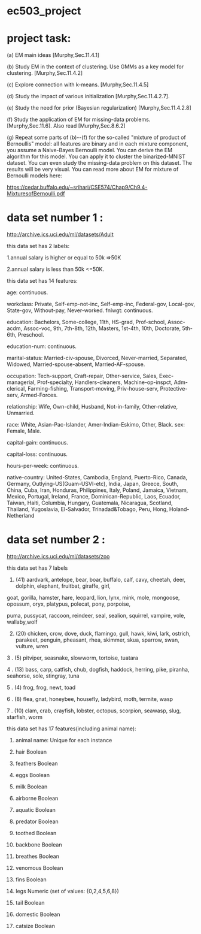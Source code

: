 # ec503_project


# project task:

(a) EM main ideas [Murphy,Sec.11.4.1]

(b) Study EM in the context of clustering. Use GMMs as a key model for 
clustering. [Murphy,Sec.11.4.2]

(c) Explore connection with k-means. [Murphy,Sec.11.4.5]

(d) Study the impact of various initialization [Murphy,Sec.11.4.2.7].

(e) Study the need for prior (Bayesian regularization) [Murphy,Sec.11.4.2.8]

(f) Study the application of EM for missing-data problems. 
[Murphy,Sec.11.6]. Also read [Murphy,Sec.8.6.2]

(g) Repeat some parts of (b)--(f) for the so-called "mixture of product 
of Bernoullis" model: all features are binary and in each mixture 
component, you assume a Naive-Bayes Bernoulli model. You can derive the 
EM algorithm for this model. You can apply it to cluster the 
binarized-MNIST dataset. You can even study the missing-data problem on 
this dataset. The results will be very visual. You can read more about 
EM for mixture of Bernoulli models here:


https://cedar.buffalo.edu/~srihari/CSE574/Chap9/Ch9.4-MixturesofBernoulli.pdf



# data set number 1 :

http://archive.ics.uci.edu/ml/datasets/Adult

this data set has 2 labels:

1.annual salary is higher  or equal to  50k =>50K

2.annual salary is less  than 50k  <=50K. 

this data set has 14 features:

age: continuous. 

workclass: Private, Self-emp-not-inc, Self-emp-inc, Federal-gov, Local-gov, State-gov, Without-pay, Never-worked. 
fnlwgt: continuous. 

education: Bachelors, Some-college, 11th, HS-grad, Prof-school, Assoc-acdm, Assoc-voc, 9th, 7th-8th, 12th, Masters, 1st-4th, 10th, Doctorate, 5th-6th, Preschool.

education-num: continuous. 

marital-status: Married-civ-spouse, Divorced, Never-married, Separated, Widowed, Married-spouse-absent, Married-AF-spouse. 

occupation: Tech-support, Craft-repair, Other-service, Sales, Exec-managerial, Prof-specialty, Handlers-cleaners, Machine-op-inspct, Adm-clerical, Farming-fishing, Transport-moving, Priv-house-serv, Protective-serv, Armed-Forces. 

relationship: Wife, Own-child, Husband, Not-in-family, Other-relative, Unmarried. 

race: White, Asian-Pac-Islander, Amer-Indian-Eskimo, Other, Black. 
sex: Female, Male. 

capital-gain: continuous.

capital-loss: continuous. 

hours-per-week: continuous.

native-country: United-States, Cambodia, England, Puerto-Rico, Canada, Germany, Outlying-US(Guam-USVI-etc), India, Japan, Greece, South, China, Cuba, Iran, Honduras, Philippines, Italy, Poland, Jamaica, Vietnam, Mexico, Portugal, Ireland, France, Dominican-Republic, Laos, Ecuador, Taiwan, Haiti, Columbia, Hungary, Guatemala, Nicaragua, Scotland, Thailand, Yugoslavia, El-Salvador, Trinadad&Tobago, Peru, Hong, Holand-Netherland



# data set number 2 :

http://archive.ics.uci.edu/ml/datasets/zoo

this data set has 7 labels

   1. (41) aardvark, antelope, bear, boar, buffalo, calf, cavy, cheetah, deer, dolphin, elephant, fruitbat, giraffe, girl,
   
   goat, gorilla, hamster, hare, leopard, lion, lynx, mink, mole, mongoose, opossum, oryx, platypus, polecat, pony, porpoise,
   
   puma, pussycat, raccoon, reindeer, seal, sealion, squirrel, vampire, vole, wallaby,wolf 
   
   2. (20) chicken, crow, dove, duck, flamingo, gull, hawk, kiwi, lark, ostrich, parakeet, penguin, pheasant, rhea, skimmer, 
   skua, sparrow, swan, vulture, wren 
   
   3 . (5) pitviper, seasnake, slowworm, tortoise, tuatara 
   
   4 . (13) bass, carp, catfish, chub, dogfish, haddock, herring, pike, piranha, seahorse, sole, stingray, tuna 
   
   5 . (4) frog, frog, newt, toad 
   
   6 . (8) flea, gnat, honeybee, housefly, ladybird, moth, termite, wasp 
   
   7 . (10) clam, crab, crayfish, lobster, octopus, scorpion, seawasp, slug, starfish, worm

this data set has 17 features(including animal name):

   1. animal name:      Unique for each instance
   
   2. hair		Boolean
   
   3. feathers		Boolean
   
   4. eggs		Boolean
   
   5. milk		Boolean
   
   6. airborne		Boolean
   
   7. aquatic		Boolean
   
   8. predator		Boolean
   
   9. toothed		Boolean
   
  10. backbone		Boolean
  
  11. breathes		Boolean
  
  12. venomous		Boolean
  
  13. fins		Boolean
  
  14. legs		Numeric (set of values: {0,2,4,5,6,8})
  
  15. tail		Boolean
  
  16. domestic		Boolean
  
  17. catsize		Boolean
